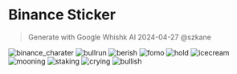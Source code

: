 # Binance Sticker

> Generate with Google Whishk AI
> 2024-04-27 @szkane

![binance_charater](binance_charater.png)
![bullrun](bullrun.png)
![berish](bearish.png)
![fomo](fomo.png)
![hold](hold.png)
![icecream](icecream.png)
![mooning](mooning.png)
![staking](staking.png)
![crying](crying.png)
![bullish](bullish.png)
